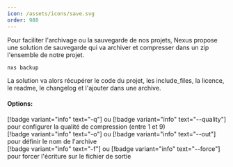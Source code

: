 ```yaml
---
icon: /assets/icons/save.svg
order: 988
---
```

Pour faciliter l'archivage ou la sauvegarde de nos projets, Nexus propose une solution de sauvegarde qui va archiver et compresser dans un zip l'ensemble de notre projet.

```console
nxs backup
```

La solution va alors récupérer le code du projet, les include_files, la licence, le readme, le changelog et l'ajouter dans une archive.
<br>

#### Options:
[!badge variant="info" text="-q"] ou [!badge variant="info" text="--quality"] pour configurer la qualité de compression (entre 1 et 9)<br>
[!badge variant="info" text="-o"] ou [!badge variant="info" text="--out"] pour définir le nom de l'archive<br>
[!badge variant="info" text="-f"] ou [!badge variant="info" text="--force"] pour forcer l'écriture sur le fichier de sortie<br>